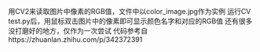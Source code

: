 用CV2来读取图片中像素的RGB值，文件中以color_image.jpg作为实例
运行CV test.py后，用鼠标双击图片中的像素即可显示颜色名字和对应的RGB值
还有很多没打磨好的地方，仅作为一次尝试
代码参考自https://zhuanlan.zhihu.com/p/342372391
